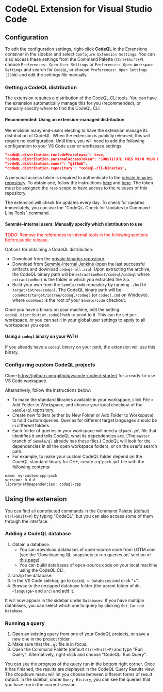 CodeQL Extension for Visual Studio Code
===

Configuration
---

To edit the configuration settings, right-click **CodeQL** in the Extensions container in the sidebar and select `Configure Extension Settings`.
You can also access these settings from the Command Palette (`Ctrl+Shift+P`): choose `Preferences: Open User Settings` or `Preferences: Open Workspace Settings` and search for `CodeQL`, or choose `Preferences: Open Settings (JSON)` and edit the settings file manually.

### Getting a CodeQL distribution

The extension requires a distribution of the CodeQL CLI tools. You can have the extension automatically manage this for you (recommended), or manually specify where to find the CodeQL CLI.

#### Recommended: Using an extension-managed distribution

We envision many end-users electing to have the extension manage its distribution of CodeQL.
When the extension is publicly released, this will require no configuration.
Until then, you will need to add the following configuration to your VS Code user or workspace settings.

```json
"codeQL.distribution.includePrerelease": true,
"codeQL.distribution.personalAccessToken": "SUBSTITUTE THIS WITH YOUR PERSONAL ACCESS TOKEN",
"codeQL.distribution.owner": "github",
"codeQL.distribution.repository": "codeql-cli-binaries",
```

A personal access token is required to authenticate to the [private binaries repository](https://github.com/github/codeql-cli-binaries). To obtain one, follow the instructions [here](https://help.github.com/en/github/authenticating-to-github/creating-a-personal-access-token-for-the-command-line) and [here](https://help.github.com/en/github/authenticating-to-github/authorizing-a-personal-access-token-for-use-with-saml-single-sign-on). The token must be assigned the [`repo`](https://developer.github.com/apps/building-oauth-apps/understanding-scopes-for-oauth-apps/) scope to have access to the releases of this repository.

The extension will check for updates every day. To check for updates immediately, you can use the "CodeQL: Check for Updates to Command-Line Tools" command.

#### Semmle-internal users: Manually specify which distribution to use

<font color="red">TODO: Remove the references to internal tools in the following sections before public release.</font>

Options for obtaining a CodeQL distribution:
- Download from the [private binaries repository](https://github.com/github/codeql-cli-binaries/releases).
- Download from [Semmle-internal Jenkins](https://jenkins.internal.semmle.com/job/CodeQL-CLI/) (open the last successful artifacts and download `codeql-all.zip`).  Upon extracting the archive, the CodeQL binary path will be `extractionRoot/codeql/codeql` where `extractionRoot` is the folder in which you extracted the zip.
- Build your own from the `Semmle/code` repository by running `./build target/intree/codeql`. The CodeQL binary path will be `codeRoot/target/intree/codeql/codeql` (or `codeql.cmd` on Windows), where `codeRoot` is the root of your `Semmle/code` checkout.

Once you have a binary on your machine, edit the setting `codeQL.distribution.codeQlPath` to point to it.
This can be set per-workspace, or you can set it in your global user settings to apply to all workspaces you open.

#### Using a `codeql` binary on your PATH

If you already have a `codeql` binary on your path, the extension will use this binary.


### Configuring custom CodeQL projects

Clone https://github.com/github/vscode-codeql-starter/ for a ready-to-use VS Code workspace.

Alternatively, follow the instructions below:
- To make the standard libraries available in your workspace, click File > Add Folder to Workspace, and choose your local checkout of the `Semmle/ql` repository.
- Create new folders (either by New Folder or Add Folder to Workspace) to hold custom queries. Queries for different target languages should be in different folders.
- Each folder of queries in your workspace will need a `qlpack.yml` file that identifies it and tells CodeQL what its dependencies are. (The `master` branch of `Semmle/ql` already has these files.) CodeQL will look for the dependencies in all the open workspace folders, or on the user's search path.
- For example, to make your custom CodeQL folder depend on the CodeQL standard library for C++, create a `qlpack.yml` file with the following contents:
```
name: my-custom-cpp-pack
version: 0.0.0
libraryPathDependencies: codeql-cpp
```


Using the extension
---

You can find all contributed commands in the Command Palette (default `Ctrl+Shift+P`) by typing "CodeQL", but you can also access some of them through the interface.

### Adding a CodeQL database

1. Obtain a database.
   - You can download databases of open-source code from LGTM.com (see the 'Downloading QL snapshots to run queries on' section of [this page](https://lgtm.com/help/lgtm/running-queries-ide)).
   - You can build databases of open-source code on your local machine using the CodeQL CLI.
2. Unzip the database.
2. In the VS Code sidebar, go to `CodeQL > Databases` and click "+".
3. Browse to the unzipped database folder (the parent folder of `db-<language>` and `src`) and add it.

It will now appear in the sidebar under `Databases`. If you have multiple databases, you can select which one to query by clicking `Set Current Database`.

### Running a query

1. Open an existing query from one of your CodeQL projects, or save a new one in the project folder.
2. Make sure that the `.ql` file is in focus.
3. Open the Command Palette (default `Ctrl+Shift+P`) and type "Run Query". Alternatively, right-click and choose "CodeQL: Run Query".

You can see the progress of the query run in the bottom right corner.
Once it has finished, the results are displayed in the CodeQL Query Results view. The dropdown menu will let you choose between different forms of result output.
In the sidebar, under `Query History`, you can see the queries that you have run in the current session.
